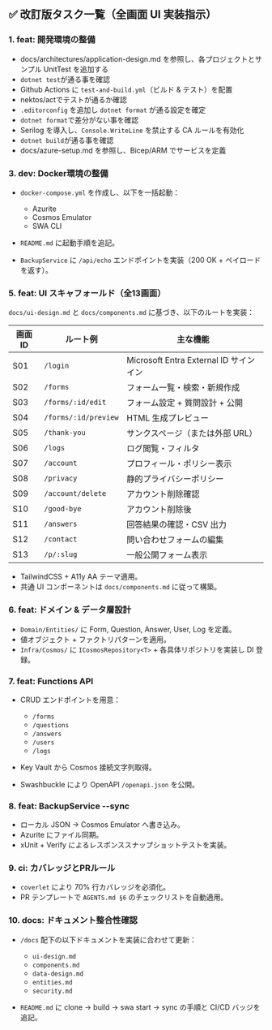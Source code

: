## ✅ 改訂版タスク一覧（全画面 UI 実装指示）

### 1. feat: 開発環境の整備




- docs/architectures/application-design.md を参照し、各プロジェクトとサンプル UnitTest を追加する
- `dotnet test`が通る事を確認
- Github Actions に `test-and-build.yml`（ビルド & テスト）を配置
- nektos/actでテストが通るか確認
-  `.editorconfig` を追加し `dotnet format` が通る設定を確定
 - `dotnet format`で差分がない事を確認 
- Serilog を導入し、`Console.WriteLine` を禁止する CA ルールを有効化
- `dotnet build`が通る事を確認
- docs/azure-setup.md を参照し、Bicep/ARM でサービスを定義


### 3. dev: Docker環境の整備

* `docker-compose.yml` を作成し、以下を一括起動：

  * Azurite
  * Cosmos Emulator
  * SWA CLI
* `README.md` に起動手順を追記。
* `BackupService` に `/api/echo` エンドポイントを実装（200 OK + ペイロードを返す）。

### 5. feat: UI スキャフォールド（全13画面）

`docs/ui-design.md` と `docs/components.md` に基づき、以下のルートを実装：

| 画面ID | ルート例                 | 主な機能                              |
| ---- | -------------------- | --------------------------------- |
| S01  | `/login`             | Microsoft Entra External ID サインイン |
| S02  | `/forms`             | フォーム一覧・検索・新規作成                    |
| S03  | `/forms/:id/edit`    | フォーム設定 + 質問設計 + 公開                |
| S04  | `/forms/:id/preview` | HTML 生成プレビュー                      |
| S05  | `/thank-you`         | サンクスページ（または外部 URL）                |
| S06  | `/logs`              | ログ閲覧・フィルタ                         |
| S07  | `/account`           | プロフィール・ポリシー表示                     |
| S08  | `/privacy`           | 静的プライバシーポリシー                      |
| S09  | `/account/delete`    | アカウント削除確認                         |
| S10  | `/good-bye`          | アカウント削除後                          |
| S11  | `/answers`           | 回答結果の確認・CSV 出力                    |
| S12  | `/contact`           | 問い合わせフォームの編集                      |
| S13  | `/p/:slug`           | 一般公開フォーム表示                        |

* TailwindCSS + A11y AA テーマ適用。
* 共通 UI コンポーネントは `docs/components.md` に従って構築。

### 6. feat: ドメイン & データ層設計

* `Domain/Entities/` に Form, Question, Answer, User, Log を定義。
* 値オブジェクト + ファクトリパターンを適用。
* `Infra/Cosmos/` に `ICosmosRepository<T>` + 各具体リポジトリを実装し DI 登録。

### 7. feat: Functions API

* CRUD エンドポイントを用意：

  * `/forms`
  * `/questions`
  * `/answers`
  * `/users`
  * `/logs`
* Key Vault から Cosmos 接続文字列取得。
* Swashbuckle により OpenAPI `/openapi.json` を公開。

### 8. feat: BackupService --sync

* ローカル JSON → Cosmos Emulator へ書き込み。
* Azurite にファイル同期。
* xUnit + Verify によるレスポンススナップショットテストを実装。

### 9. ci: カバレッジとPRルール

* `coverlet` により 70% 行カバレッジを必須化。
* PR テンプレートで `AGENTS.md §6` のチェックリストを自動適用。

### 10. docs: ドキュメント整合性確認

* `/docs` 配下の以下ドキュメントを実装に合わせて更新：

  * `ui-design.md`
  * `components.md`
  * `data-design.md`
  * `entities.md`
  * `security.md`
* `README.md` に clone → build → swa start → sync の手順と CI/CD バッジを追記。
